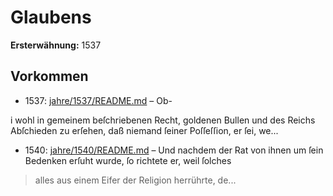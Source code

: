 # Glaubens

**Ersterwähnung:** 1537

## Vorkommen
- 1537: [jahre/1537/README.md](../jahre/1537/README.md) – Ob-

i wohl in gemeinem beſchriebenen Recht, goldenen Bullen
und des Reichs Abſchieden zu erſehen, daß niemand ſeiner
Poſſeſſion, er ſei, we...
- 1540: [jahre/1540/README.md](../jahre/1540/README.md) – Und nachdem der Rat von ihnen um
ſein Bedenken erſuht wurde, ſo richtete er, weil ſolches
> alles aus einem Eifer der Religion herrührte, de...
